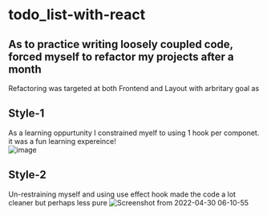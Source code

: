 # todo_list-with-react

## As to practice writing loosely coupled code, forced myself to refactor my projects after a month
Refactoring was targeted at both Frontend and Layout with arbritary goal as

## Style-1
As a learning oppurtunity I constrained myelf to using 1 hook per componet. it was a fun learning expereince!  
![image](https://user-images.githubusercontent.com/33974452/166087354-20bc79e0-e216-444b-9d06-78a190e3d573.png)


## Style-2
Un-restraining myself and using use effect hook made the code a lot cleaner but perhaps less pure
![Screenshot from 2022-04-30 06-10-55](https://user-images.githubusercontent.com/33974452/166087240-9f2c2cdb-dc81-4c69-8ef0-06c4afc1641f.png)

